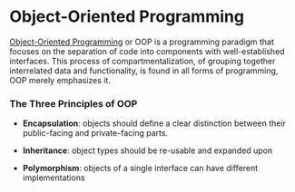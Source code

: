

# Object-Oriented Programming


[Object-Oriented Programming](https://en.wikipedia.org/wiki/Object-oriented_programming) or OOP is a programming paradigm that focuses on the separation of code into components with well-established interfaces. This process of compartmentalization, of grouping together interrelated data and functionality, is found in all forms of programming, OOP merely emphasizes it.

### The Three Principles of OOP

- **Encapsulation**: objects should define a clear distinction between their public-facing and private-facing parts.

- **Inheritance**: object types should be re-usable and expanded upon

- **Polymorphism**: objects of a single interface can have different implementations
